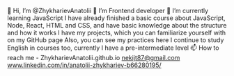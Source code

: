 👋 Hi, I’m @ZhykharievAnatolii
👀 I’m Frontend developer
🌱 I’m currently learning JavaScript
I have already finished a basic course about JavaScript, Node, React, HTML and CSS, and have basic knowledge about the structure and how it works
I have my projects, which you can familiarize yourself with on my GitHub page
Also, you can see my practices here
I continue to study English in courses too, currently I have a pre-intermediate level
📫 How to reach me - ZhykharievAnatolii.github.io
nekijt87@gmail.com
www.linkedin.com/in/anatolii-zhykhariev-b66280195/

<!---
ZhykharievAnatolii/ZhykharievAnatolii is a ✨ special ✨ repository because its `README.md` (this file) appears on your GitHub profile.
You can click the Preview link to take a look at your changes.
--->
